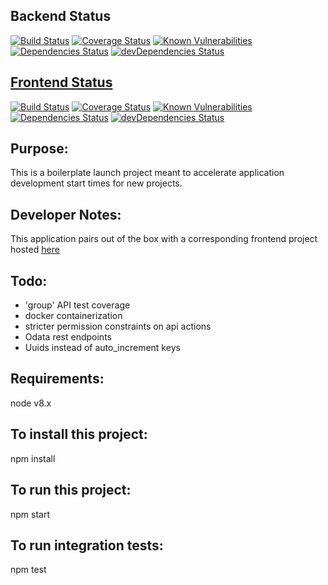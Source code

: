 ## Backend Status

[![Build Status](https://travis-ci.org/sharifyr/server-social.svg?branch=master)](https://github.com/sharifyr/server-social)
[![Coverage Status](https://coveralls.io/repos/github/sharifyr/server-social/badge.svg?branch=master)](https://coveralls.io/github/sharifyr/server-social?branch=master)
[![Known Vulnerabilities](https://snyk.io/test/github/kylegalvin/backendboilerplate/badge.svg)](https://snyk.io/test/github/kylegalvin/backendboilerplate)
[![Dependencies Status](https://david-dm.org/KyleGalvin/backendBoilerplate.svg)](https://david-dm.org/KyleGalvin/backendBoilerplate)
[![devDependencies Status](https://david-dm.org/KyleGalvin/backendBoilerplate/dev-status.svg)](https://david-dm.org/KyleGalvin/backendBoilerplate?type=dev)

## [Frontend Status](https://github.com/KyleGalvin/frontendBoilerplate)

[![Build Status](https://travis-ci.org/KyleGalvin/frontendBoilerplate.svg?branch=master)](https://travis-ci.org/KyleGalvin/frontendBoilerplate)
[![Coverage Status](https://coveralls.io/repos/github/KyleGalvin/frontendBoilerplate/badge.svg?branch=master)](https://coveralls.io/github/KyleGalvin/frontendBoilerplate?branch=master)
[![Known Vulnerabilities](https://snyk.io/test/github/kylegalvin/frontendboilerplate/badge.svg)](https://snyk.io/test/github/kylegalvin/frontendboilerplate)
[![Dependencies Status](https://david-dm.org/KyleGalvin/frontendBoilerplate.svg)](https://david-dm.org/KyleGalvin/frontendBoilerplate)
[![devDependencies Status](https://david-dm.org/KyleGalvin/frontendBoilerplate/dev-status.svg)](https://david-dm.org/KyleGalvin/frontendBoilerplate?type=dev)
## Purpose:

This is a boilerplate launch project meant to accelerate application development start times for new projects.

## Developer Notes:

This application pairs out of the box with a corresponding frontend project hosted [here](https://github.com/KyleGalvin/frontendBoilerplate)

## Todo:

* 'group' API test coverage
* docker containerization
* stricter permission constraints on api actions
* Odata rest endpoints
* Uuids instead of auto_increment keys

## Requirements:

node v8.x

## To install this project:

npm install

## To run this project:

npm start

## To run integration tests:

npm test
